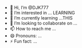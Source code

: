 - 👋 Hi, I’m @DJK777
- 👀 I’m interested in ... LEARNING
- 🌱 I’m currently learning ...THIS 
- 💞️ I’m looking to collaborate on ...
- 📫 How to reach me ...
- 😄 Pronouns: ...
- ⚡ Fun fact: ...

<!---
DJK777/DJK777 is a ✨ special ✨ repository because its `README.md` (this file) appears on your GitHub profile.
You can click the Preview link to take a look at your changes.
--->
